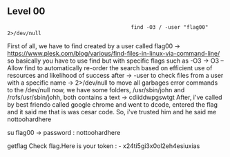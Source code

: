 ## Level 00
                                            find -O3 / -user "flag00" 2>/dev/null

First of all, we have to find created by a user called flag00
-> https://www.plesk.com/blog/various/find-files-in-linux-via-command-line/
so basically you have to use find but with specific flags such as -O3
    -> O3 – Allow find to automatically re-order the search based on efficient use of resources and likelihood of success after
    -> -user to check files from a user with a specific name
    -> 2>/dev/null to move all garbages error commands to the /dev/null
now, we have some folders, /usr/sbin/john and /rofs/usr/sbin/johh, both contains a text
    -> cdiiddwpgswtgt
After, i've called by best friendo called google chrome and went to dcode, entered the flag and it said me that is was cesar code.
So, i've trusted him and he said me nottoohardhere

su flag00 -> password : nottoohardhere

getflag
Check flag.Here is your token : -   x24ti5gi3x0ol2eh4esiuxias
